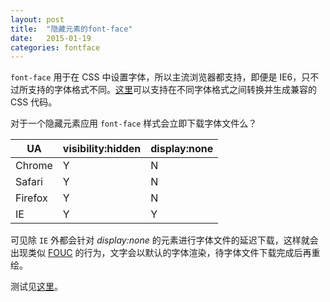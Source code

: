 ```yaml
---
layout: post
title:  "隐藏元素的font-face"
date:   2015-01-19
categories: fontface
---
```


`font-face`  用于在 CSS 中设置字体，所以主流浏览器都支持，即便是 IE6，只不过所支持的字体格式不同。[这里](http://www.fontsquirrel.com/tools/webfont-generator)可以支持在不同字体格式之间转换并生成兼容的 CSS 代码。


对于一个隐藏元素应用 `font-face` 样式会立即下载字体文件么？

|UA|visibility:hidden|display:none|
|----|----|----|
|Chrome|Y|N|
|Safari|Y|N|
|Firefox|Y|N|
|IE|Y|Y|

可见除 `IE` 外都会针对 _display:none_ 的元素进行字体文件的延迟下载，这样就会出现类似 [FOUC](http://www.bluerobot.com/web/css/fouc.asp/) 的行为，文字会以默认的字体渲染，待字体文件下载完成后再重绘。

测试见[这里](/example/fontface.html)。
